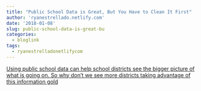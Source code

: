 ```yaml
---
title: "Public School Data is Great, But You Have to Clean It First"
author: 'ryanestrellado.netlify.com'
date: '2018-01-08'
slug: public-school-data-is-great-bu
categories:
  - bloglink
tags:
  - ryanestrelladonetlifycom
---
```


[Using public school data can help school districts see the bigger picture of what is going on. So why don’t we see more districts taking advantage of this information gold<i class="fas fa-external-link-alt"></i>](https://ryanestrellado.netlify.com/post/demonstration-cleaning-your-data/)

